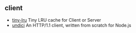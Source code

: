 ## client

- [tiny-lru](https://github.com/avoidwork/tiny-lru) Tiny LRU cache for Client or Server
- [undici](https://github.com/nodejs/undici) An HTTP/1.1 client, written from scratch for Node.js